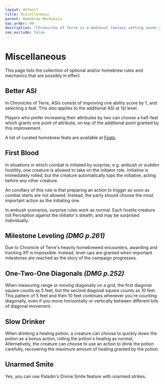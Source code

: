 ```yaml
---
layout: default
title: Miscellaneous
parent: Homebrew Mechanics
nav_order: 99
description: "Chronicles of Terre is a medieval fantasy setting seven years in the writing, currently for dungeons & dragons 5th edition."
nav_exclude: false
---
```


# Miscellaneous

This page lists the collection of optional and/or homebrew rules and mechanics that are possibly in effect.

## Better ASI

In Chronicles of Terre, ASIs consist of improving one ability score by 1, and selecting a feat. This also applies to the additional ASI at 1st level.

Players who prefer increasing their attributes by two can choose a half-feat which grants one point of attribute, on top of the additional point granted by this improvement.

A list of curated homebrew feats are available at [Feats](Feats).

## First Blood

In situations in which combat is initiated by surprise, e.g. ambush or sudden hostility, one creature is allowed to take on the initiator role. Initiative is immediately rolled, but the creature automatically tops the initiative, acting before any other creature.

An corollary of this rule is that preparing an action to trigger as soon as combat starts are not allowed. Instead, the party should choose the most important action as the initiating one.

In ambush scenarios, surprise rules work as normal. Each hostile creature roll Perception against the initiator's stealth, and may be surprised individually.

## Milestone Leveling *(DMG p.261)*

Due to Chronicle of Terre's heavily homebrewed encounters, awarding and tracking XP is impossible. Instead, level-ups are granted when important milestones are reached as the story of the campaign progresses.

## One-Two-One Diagonals *(DMG p.252)*

When measuring range or moving diagonally on a grid, the first diagonal square counts as 5 feet, but the second diagonal square counts as 10 feet. This pattern of 5 feet and then 10 feet continues whenever you're counting diagonally, even if you move horizontally or vertically between different bits of diagonal movement.

## Slow Drinker

When drinking a healing potion, a creature can choose to quickly down the potion as a bonus action, rolling the potion's healing as normal; Alternatively, the creature can choose to use an action to drink the potion carefully, recovering the maximum amount of healing granted by the potion.

## Unarmed Smite

Yes, you can use Paladin's Divine Smite feature with unarmed strikes.